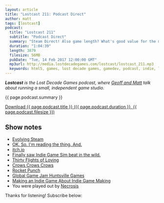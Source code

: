 ```yaml
---
layout: article
title: "Lostcast 211: Podcast Direct"
author: matt
tags: [lostcast]
podcast:
  title: "Lostcast 211"
  subtitle: "Podcast Direct"
  summary: "Steam Direct! Also game length? What's good value for the money?"
  duration: "1:04:39"
  length: 3879
  filesize: 56MB
  pubDate: "Tue, 14 Feb 2017 12:00:00 GMT"
  mp3url: http://media.lostdecadegames.com/lostcast/lostcast_211.mp3
  keywords: html5, games, lost decade games, gamedev, podcast, indie, lostcast
---
```

_**Lostcast** is the Lost Decade Games podcast, where [Geoff and Matt](/about/) talk about running a small, independent game studio._

{{ page.podcast.summary }}

<a class="download-podcast" href="{{ page.podcast.mp3url }}">
	Download {{ page.podcast.title }} ({{ page.podcast.duration }}, {{ page.podcast.filesize }})
</a>

## Show notes

* [Evolving Steam](http://steamcommunity.com/games/593110/announcements/detail/558846854614253751)
* [OK. So. I'm reading the thing. And.](https://twitter.com/retroremakes/status/831506380066582529)
* [itch.io](https://itch.io/)
* [Finally saw Indie Game Sim beat in the wild.](https://twitter.com/matthackedit/status/822842072096915458)
* [Thirty Flights of Loving](http://store.steampowered.com/app/214700/)
* [Crows Crows Crows](https://crowscrowscrows.com/)
* [Rocket Punch](http://www.rocketpunchgo.com/creatorspotlight/)
* [Global Game Jam Huntsville Games](http://globalgamejam.org/2017/jam-sites/global-game-jam-huntsville/games)
* [Making an Indie Game About Indie Game Making](http://www.gamasutra.com/blogs/MattHackett/20170213/291327/Making_an_Indie_Game_About_Indie_Game_Making.php)
* You were played out by [Necrosis](http://music.gamechops.com/track/necrosis-castlevania-3-dead-beat)

Thanks for listening! Subscribe below:
